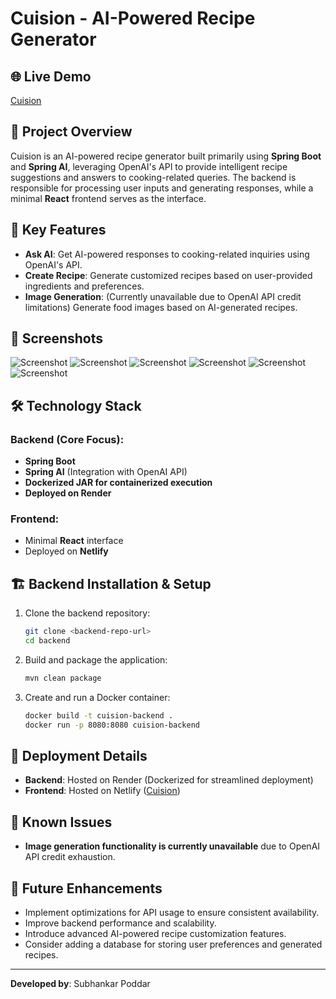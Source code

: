 # Cuision - AI-Powered Recipe Generator

## 🌐 Live Demo
[Cuision](https://cuision.netlify.app)

## 📌 Project Overview
Cuision is an AI-powered recipe generator built primarily using **Spring Boot** and **Spring AI**, leveraging OpenAI's API to provide intelligent recipe suggestions and answers to cooking-related queries. The backend is responsible for processing user inputs and generating responses, while a minimal **React** frontend serves as the interface.

## 🚀 Key Features
- **Ask AI**: Get AI-powered responses to cooking-related inquiries using OpenAI's API.
- **Create Recipe**: Generate customized recipes based on user-provided ingredients and preferences.
- **Image Generation**: (Currently unavailable due to OpenAI API credit limitations) Generate food images based on AI-generated recipes.

## 📸 Screenshots
![Screenshot](https://github.com/user-attachments/assets/f916c34b-b8a5-46ef-be76-11a64da2c2f4)
![Screenshot](https://github.com/user-attachments/assets/a6b67329-8cb4-4ee9-9b0f-eed2b84c7908)
![Screenshot](https://github.com/user-attachments/assets/781f5361-4e0b-4074-8b3e-f26adf3c9370)
![Screenshot](https://github.com/user-attachments/assets/1d5ff0ac-7dea-421e-877f-c9199965eb43)
![Screenshot](https://github.com/user-attachments/assets/3e556e71-79d8-4081-ae9d-1d8a3798681a)
![Screenshot](https://github.com/user-attachments/assets/676c2c8b-fbb9-47df-87a9-6c4040696685)


## 🛠️ Technology Stack
### Backend (Core Focus):
- **Spring Boot**
- **Spring AI** (Integration with OpenAI API)
- **Dockerized JAR for containerized execution**
- **Deployed on Render**

### Frontend:
- Minimal **React** interface
- Deployed on **Netlify**

## 🏗️ Backend Installation & Setup
1. Clone the backend repository:
   ```sh
   git clone <backend-repo-url>
   cd backend
   ```
2. Build and package the application:
   ```sh
   mvn clean package
   ```
3. Create and run a Docker container:
   ```sh
   docker build -t cuision-backend .
   docker run -p 8080:8080 cuision-backend
   ```

## 📡 Deployment Details
- **Backend**: Hosted on Render (Dockerized for streamlined deployment)
- **Frontend**: Hosted on Netlify ([Cuision](https://cuision.netlify.app))

## 🛑 Known Issues
- **Image generation functionality is currently unavailable** due to OpenAI API credit exhaustion.

## 📌 Future Enhancements
- Implement optimizations for API usage to ensure consistent availability.
- Improve backend performance and scalability.
- Introduce advanced AI-powered recipe customization features.
- Consider adding a database for storing user preferences and generated recipes.

---
**Developed by**: Subhankar Poddar

